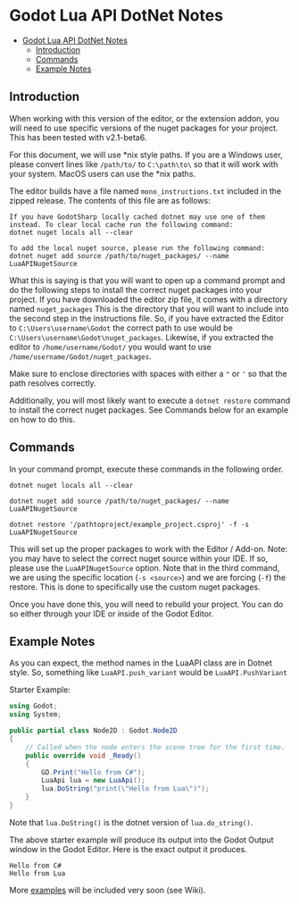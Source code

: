 Godot Lua API DotNet Notes
===============

<!-- TOC -->
* [Godot Lua API DotNet Notes](#godot-lua-api-dotnet-notes)
  * [Introduction](#introduction)
  * [Commands](#commands)
  * [Example Notes](#example-notes)
<!-- TOC -->

Introduction
-------

When working with this version of the editor, or the extension addon, you will need to use specific versions of the 
nuget packages for your project. This has been tested with v2.1-beta6.

For this document, we will use *nix style paths. If you are a Windows user, please convert lines like `/path/to/` to 
`C:\path\to\` so that it will work with your system. MacOS users can use the *nix paths.

The editor builds have a file named `mono_instructions.txt` included in the zipped release.
The contents of this file are as follows:

```
If you have GodotSharp locally cached dotnet may use one of them instead. To clear local cache run the following command:
dotnet nuget locals all --clear

To add the local nuget source, please run the following command:
dotnet nuget add source /path/to/nuget_packages/ --name LuaAPINugetSource
```

What this is saying is that you will want to open up a command prompt and do the following steps to install the correct 
nuget packages into your project. If you have downloaded the editor zip file, it comes with a directory named `nuget_packages` 
This is the directory that you will want to include into the second step in the instructions file. So, if you have extracted 
the Editor to `C:\Users\username\Godot` the correct path to use would be `C:\Users\username\Godot\nuget_packages`. 
Likewise, if you extracted the editor to `/home/username/Godot/` you would want to use `/home/username/Godot/nuget_packages`.

Make sure to enclose directories with spaces with either a `"` or `'` so that the path resolves correctly.

Additionally, you will most likely want to execute a `dotnet restore` command to install the correct nuget packages. See 
Commands below for an example on how to do this.

Commands
-------

In your command prompt, execute these commands in the following order.

`dotnet nuget locals all --clear`

`dotnet nuget add source /path/to/nuget_packages/ --name LuaAPINugetSource`

`dotnet restore '/pathtoproject/example_project.csproj' -f -s  LuaAPINugetSource`

This will set up the proper packages to work with the Editor / Add-on. Note: you may have to select the correct nuget 
source within your IDE. If so, please use the `LuaAPINugetSource` option. Note that in the third command, we are using 
the specific location (`-s <source>`) and we are forcing (`-f`) the restore. This is done to specifically use the custom 
nuget packages.

Once you have done this, you will need to rebuild your project. You can do so either through your IDE or inside of the 
Godot Editor.

Example Notes
-------

As you can expect, the method names in the LuaAPI class are in Dotnet style. So, something like `LuaAPI.push_variant` 
would be `LuaAPI.PushVariant`

Starter Example:
```csharp
using Godot;
using System;

public partial class Node2D : Godot.Node2D
{
	// Called when the node enters the scene tree for the first time.
	public override void _Ready()
	{
		GD.Print("Hello from C#");
		LuaApi lua = new LuaApi();
		lua.DoString("print(\"Hello from Lua\")");
	}
}
```
Note that `lua.DoString()` is the dotnet version of `lua.do_string()`.

The above starter example will produce its output into the Godot Output window in the Godot Editor. Here is the exact 
output it produces.
```
Hello from C#
Hello from Lua
```

More [examples](csexamples%2FEXAMPLE1.md) will be included very soon (see Wiki).